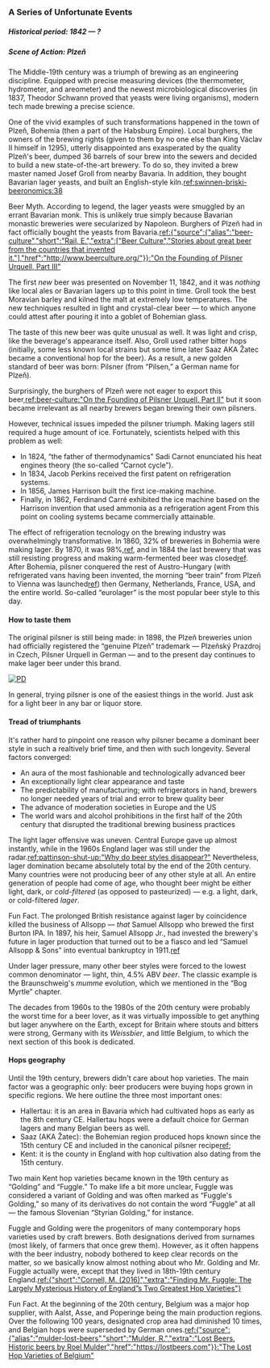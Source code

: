### A Series of Unfortunate Events
##### Historical period: 1842 — ?
##### Scene of Action: Plzeň

The Middle-19th century was a triumph of brewing as an engineering discipline. Equipped with precise measuring devices (the thermometer, hydrometer, and areometer) and the newest microbiological discoveries (in 1837, Theodor Schwann proved that yeasts were living organisms), modern tech made brewing a precise science.

One of the vivid examples of such transformations happened in the town of Plzeň, Bohemia (then a part of the Habsburg Empire). Local burghers, the owners of the brewing rights (given to them by no one else than King Václav II himself in 1295), utterly disappointed ans exasperated by the quality Plzeň's beer, dumped 36 barrels of sour brew into the sewers and decided to build a new state-of-the-art brewery. To do so, they invited a brew master named Josef Groll from nearby Bavaria. In addition, they bought Bavarian lager yeasts, and built an English-style kiln.[ref:swinnen-briski-beeronomics:38]()

Beer Myth. According to legend, the lager yeasts were smuggled by an errant Bavarian monk. This is unlikely true simply because Bavarian monastic breweries were secularized by Napoleon. Burghers of Plzeň had in fact officially bought the yeasts from Bavaria.[ref:{"source":{"alias":"beer-culture","short":"Rail, E.","extra":["Beer Culture","Stories about great beer from the countries that invented it."],"href":"http://www.beerculture.org/"}}:"On the Founding of Pilsner Urquell, Part III"](http://www.beerculture.org/2012/09/19/on-the-founding-of-pilsner-urquell-mistakes/)

The first *new* beer was presented on November 11, 1842, and it was *nothing* like local ales or Bavarian lagers up to this point in time. Groll took the best Moravian barley and kilned the malt at extremely low temperatures. The new techniques resulted in light and crystal-clear beer — to which anyone could attest after pouring it into a goblet of Bohemian glass.

The taste of this new beer was quite unusual as well. It was light and crisp, like the beverage's appearance itself. Also, Groll used rather bitter hops (initially, some less known local strains but some time later Saaz AKA Žatec became a conventional hop for the beer). As a result, a new golden standard of beer was born: Pilsner (from “Pilsen,” a German name for Plzeň).

Surprisingly, the burghers of Plzeň were  not eager to export this beer,[ref:beer-culture:"On the Founding of Pilsner Urquell, Part II"](http://www.beerculture.org/2012/08/29/pilsner-urquell-founding-document-of-1839/) but it soon became irrelevant as all nearby brewers began brewing their own pilsners.

However, technical issues impeded the pilsner triumph. Making lagers still required a huge amount of ice. Fortunately, scientists helped with this problem as well:
  * In 1824, “the father of thermodynamics” Sadi Carnot enunciated his heat engines theory (the so-called “Carnot cycle”).
  * In 1834, Jacob Perkins received the first patent on refrigeration systems.
  * In 1856, James Harrison built the first ice-making machine.
  * Finally, in 1862, Ferdinand Carré exhibited the ice machine based on the Harrison invention that used ammonia as a refrigeration agent
From this point on cooling systems became commercially attainable.

The effect of refrigeration tecnology on the brewing industry was overwhelmingly transformative. In 1860, 32% of breweries in Bohemia were making lager. By 1870, it was 98%,[ref](https://en.wikipedia.org/wiki/Lager), and in 1884 the last brewery that was still resisting progress and making warm-fermented beer was closed[ref](https://czechbeeralliance.co.uk/bohemian-brewing-history). After Bohemia, pilsner conquered the rest of Austro-Hungary (with refrigerated vans having been invented, the morning “beer train” from Plzeň to Vienna was launched[ref](https://www.prazdroj.cz/en/our-story/history)) then Germany, Netherlands, France, USA, and the entire world. So-called “eurolager” is the most popular beer style to this day.

#### How to taste them

The original pilsner is still being made: in 1898, the Plzeň breweries union had officially registered the “genuine Plzeň” trademark — Plzeňský Prazdroj in Czech, Pilsner Urquell in German — and to the present day continues to make lager beer under this brand.

[![PD](/img/Pilsner-1896.jpg "“Regards from Plzeň” postcard, 1896")]()

In general, trying pilsner is one of the easiest things in the world. Just ask for a light beer in any bar or liquor store.

#### Tread of triumphants

It's rather hard to pinpoint one reason why pilsner became a dominant beer style in such a realtively brief time, and then with such longevity. Several factors converged:
  * An aura of the most fashionable and technologically advanced beer
  * An exceptionally light clear appearance and taste
  * The predictability of manufacturing; with refrigerators in hand, brewers no longer needed years of trial and error to brew quality beer
  * The advance of moderation societies in Europe and the US
  * The world wars and alcohol prohibitions in the first half of the 20th century that disrupted the traditional brewing business practices

The light lager offensive was uneven. Central Europe gave up almost instantly, while in the 1960s England lager was still under the radar.[ref:pattinson-shut-up:"Why do beer styles disappear?"](http://barclayperkins.blogspot.com/2008/05/why-to-beer-styles-disappear.html) Nevertheless, lager domination became absolutely total by the end of the 20th century. Many countries were not producing beer of any other style at all. An entire generation of people had come of age, who thought beer might be either light, dark, or *cold-filtered* (as opposed to pasteurized) — e.g. a light, dark, or cold-filtered *lager*.

Fun Fact. The prolonged British resistance against lager by coincidence killed the business of Allsopp — *that* Samuel Allsopp who brewed the first Burton IPA. In 1897, his heir, Samuel Allsopp Jr., had invested the brewery's future in lager production that turned out to be a fiasco and led “Samuel Allsopp & Sons” into eventual bankruptcy in 1911.[ref](https://en.wikipedia.org/wiki/Samuel_Allsopp_%26_Sons)

Under lager pressure, many other beer styles were forced to the lowest common denominator — light, thin, 4.5% ABV *beer*. The classic example is the Braunschweig's *mumme* evolution, which we mentioned in the “Bog Myrtle” chapter.

The decades from 1960s to the 1980s of the 20th century were probably the worst time for a beer lover, as it was virtually impossible to get anything but lager anywhere on the Earth, except for Britain where stouts and bitters were strong, Germany with its *Weissbier*, and little Belgium, to which the next section of this book is dedicated.

####  Hops geography

Until the 19th century, brewers didn't care about hop varieties. The main factor was a geographic only: beer producers were buying hops grown in specific regions. We here outline the three most important ones:
  * Hallertau: it is an area in Bavaria which had cultivated hops as early as the 8th century CE. Hallertau hops were a default choice for German lagers and many Belgian beers as well.
  * Saaz (AKA Žatec): the Bohemian region produced hops known since the 15th century CE and included in the canonical pilsner recipe[ref](https://en.wikipedia.org/wiki/Saaz_hops);
  * Kent: it is the county in England with hop cultivation also dating from the 15th century.

Two main Kent hop varieties became known in the 19th century as “Golding” and “Fuggle.” To make life a bit more unclear, Fuggle was considered a variant of Golding and was often marked as “Fuggle's Golding,” so many of its derivatives do not contain the word “Fuggle” at all — the famous Slovenian “Styrian Golding,” for instance.

Fuggle and Golding were the progenitors of many contemporary hops varieties used by craft brewers. Both designations derived from surnames (most likely, of farmers that once grew them). However, as it often happens with the beer industry, nobody bothered to keep clear records on the matter, so we basically know almost nothing about who Mr. Golding and Mr. Fuggle actually were, except that they lived in 18th-19th century England.[ref:{"short":"Cornell, M. (2016)","extra":"Finding Mr. Fuggle: The Largely Mysterious History of England”s Two Greatest Hop Varieties"}](https://www.beeradvocate.com/articles/13523/finding-mr-fuggle-the-largely-mysterious-history-of-englands-two-greatest-hop-varieties/)

Fun Fact. At the beginning of the 20th century, Belgium was a major hop supplier, with Aalst, Asse, and Poperinge being the main production regions. Over the following 100 years, designated crop area had diminished 10 times, and Belgian hops were superseded by German ones.[ref:{"source":{"alias":"mulder-lost-beers","short":"Mulder, R.","extra":"Lost Beers. Historic beers by Roel Mulder","href":"https://lostbeers.com"}}:"The Lost Hop Varieties of Belgium"](https://lostbeers.com/the-lost-hop-varieties-of-belgium/)